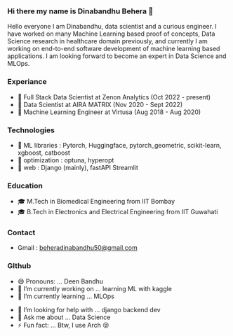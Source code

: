 ### Hi there my name is Dinabandhu Behera :raised_hands:

Hello everyone I am Dinabandhu, data scientist and a curious engineer. I have worked on many Machine Learning based proof of concepts, Data Science research in healthcare domain previously, and currently I am working on end-to-end software development of machine learning based applications. I am looking forward to become an expert in Data Science and MLOps. 


### Experiance
- :robot: Full Stack Data Scientist at Zenon Analytics (Oct 2022 - present)
- :robot: Data Scientist at AIRA MATRIX (Nov 2020 - Sept 2022)
- :robot: Machine Learning Engineer at Virtusa (Aug 2018 - Aug 2020)

### Technologies
- 🌟 ML libraries : Pytorch, Huggingface, pytorch_geometric, scikit-learn, xgboost, catboost
- 🌟 optimization : optuna, hyperopt
- 🌟 web : Django (mainly), fastAPI Streamlit

### Education
- :mortar_board: M.Tech in Biomedical Engineering from IIT Bombay 
- :mortar_board: B.Tech in Electronics and Electrical Engineering from IIT Guwahati

### Contact
- Gmail : beheradinabandhu50@gmail.com
<!-- - Phone : +91 78964 92396 -->

### GIthub
- 😄 Pronouns: ... Deen Bandhu
- 🔭 I’m currently working on ... learning ML with kaggle
- 🌱 I’m currently learning ... MLOps
<!-- - 👯 I’m looking to collaborate on ... pytorch geometric -->
- 🤔 I’m looking for help with ... django backend dev
- 💬 Ask me about ... Data Science
- ⚡ Fun fact: ... Btw, I use Arch  :stuck_out_tongue_closed_eyes:

